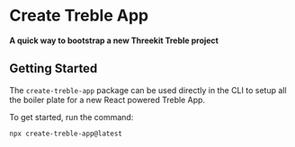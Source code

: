 # Create Treble App

**A quick way to bootstrap a new Threekit Treble project**

## Getting Started

The `create-treble-app` package can be used directly in the CLI to setup all the boiler plate for a new React powered Treble App.

To get started, run the command:

```bash
npx create-treble-app@latest
```
